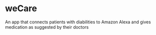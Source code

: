 # weCare
An app that connects patients with diabilities to Amazon Alexa and gives medication as suggested by their doctors 
